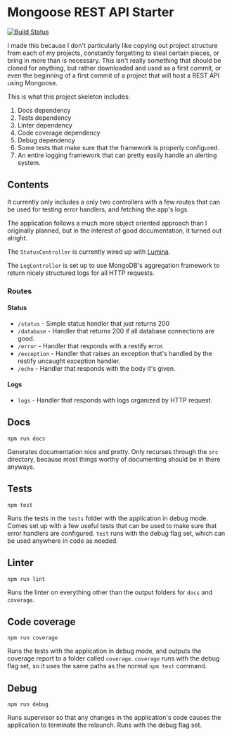 # Mongoose REST API Starter

[![Build Status](https://travis-ci.org/Eagerod/restify-mongoose-base.svg?branch=master)](https://travis-ci.org/Eagerod/restify-mongoose-base)

I made this because I don't particularly like copying out project structure from each of my projects, constantly forgetting to steal certain pieces, or bring in more than is necessary.
This isn't really something that should be cloned for anything, but rather downloaded and used as a first commit, or even the beginning of a first commit of a project that will host a REST API using Mongoose.

This is what this project skeleton includes:

1. Docs dependency
2. Tests dependency
3. Linter dependency
4. Code coverage dependency
5. Debug dependency
6. Some tests that make sure that the framework is properly configured.
7. An entire logging framework that can pretty easily handle an alerting system.

## Contents

It currently only includes a only two controllers with a few routes that can be used for testing error handlers, and fetching the app's logs.

The application follows a much more object oriented approach than I originally planned, but in the interest of good documentation, it turned out alright.

The `StatusController` is currently wired up with [Lumina](https://github.com/Eagerod/lumina).

The `LogController` is set up to use MongoDB's aggregation framework to return nicely structured logs for all HTTP requests.

### Routes

#### Status

- `/status` - Simple status handler that just returns 200
- `/database` - Handler that returns 200 if all database connections are good.
- `/error` - Handler that responds with a restify error.
- `/exception` - Handler that raises an exception that's handled by the restify uncaught exception handler.
- `/echo` - Handler that responds with the body it's given. 

#### Logs

- `logs` - Handler that responds with logs organized by HTTP request. 

## Docs
```
npm run docs
```
Generates documentation nice and pretty. 
Only recurses through the `src` directory, because most things worthy of documenting should be in there anyways.

## Tests
```
npm test
```
Runs the tests in the `tests` folder with the application in debug mode. 
Comes set up with a few useful tests that can be used to make sure that error handlers are configured.
`test` runs with the debug flag set, which can be used anywhere in code as needed.

## Linter
```
npm run lint
```
Runs the linter on everything other than the output folders for `docs` and `coverage`. 

## Code coverage
```
npm run coverage
```
Runs the tests with the application in debug mode, and outputs the coverage report to a folder called `coverage`.
`coverage` runs with the debug flag set, so it uses the same paths as the normal `npm test` command.

## Debug
```
npm run debug
```
Runs supervisor so that any changes in the application's code causes the application to terminate the relaunch.
Runs with the debug flag set.
